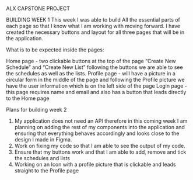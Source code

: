 ALX CAPSTONE PROJECT 

BUILDING WEEK 1
This week I was able to build All the essential parts of each page so that I know what I am working with moving forward. I have created the necessary buttons and layout for all three pages that will be in the application.

 What is to be expected inside the pages:

Home page - two clickable buttons at the top of the page “Create New Schedule” and “Create New List” following the buttons we are able to see the schedules as well as the lists.
Profile page - will have a picture in a circular form in the middle of the page and following the Profile picture we have the user information which is on the left side of the page
Login page - this page requires name and email and also has a button that leads directly to the Home page

Plans for building week 2
1. My application does not need an API therefore in this coming week I am planning on adding the rest of my components into the application and ensuring that everything behaves accordingly and looks close to the design I made in Figma.
2. Work on fixing my code so that I am able to see the output of my code.
3. Ensure that my buttons work and that I am able to add, remove and tick the schedules and lists
4. Working on an Icon with a profile picture that is clickable and leads straight to the Profile page
